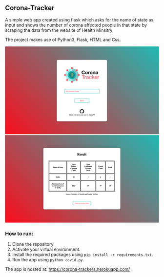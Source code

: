 ## Corona-Tracker

A simple web app created using flask which asks for the name of state as input and shows the number of corona affected people in that state by scraping the data from the website of Health Minsitry  

The project makes use of Python3, Flask, HTML and Css.

![Screenshot 1](static/images/main_screen.png?raw=true "Optional Title")
![Screenshot 2](static/images/result_screen.png?raw=true "Optional Title")

### How to run:
1) Clone the repository
2) Activate your virtual environment.
3) Install the required packages using `pip install -r requirements.txt`.
3) Run the app using `python covid.py`.


The app is hosted at: https://corona-trackers.herokuapp.com/